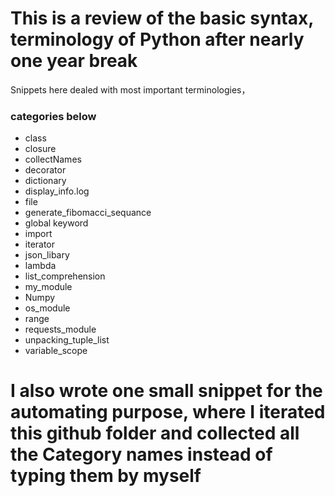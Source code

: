 # This is a review of the basic syntax, terminology of Python after nearly one year break

Snippets here dealed with most important terminologies， 

### categories below 
* class
* closure
* collectNames
* decorator
* dictionary
* display_info.log
* file
* generate_fibomacci_sequance
* global keyword
* import
* iterator
* json_libary
* lambda
* list_comprehension
* my_module
* Numpy
* os_module
* range
* requests_module
* unpacking_tuple_list
* variable_scope

# I also wrote one small snippet for the automating purpose, where I iterated this github folder and collected all the Category names instead of typing them by myself
 